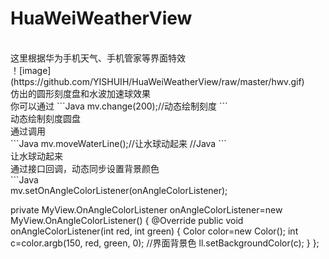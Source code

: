 # HuaWeiWeatherView
<br>
这里根据华为手机天气、手机管家等界面特效<br>
！[image](https://github.com/YISHUIH/HuaWeiWeatherView/raw/master/hwv.gif)
<br>
仿出的圆形刻度盘和水波加速球效果<br>
你可以通过
```Java
mv.change(200);//动态绘制刻度
```
<br>
动态绘制刻度圆盘
<br>
通过调用
<br>
```Java
mv.moveWaterLine();//让水球动起来 //Java
```
<br>
让水球动起来
<br>
通过接口回调，动态同步设置背景颜色<br>
```Java<br>
 mv.setOnAngleColorListener(onAngleColorListener);
 
 private MyView.OnAngleColorListener onAngleColorListener=new MyView.OnAngleColorListener() {
        @Override
        public void onAngleColorListener(int red, int green) {
            Color color=new Color();
            int c=color.argb(150, red, green, 0);
            //界面背景色
            ll.setBackgroundColor(c);
        }
    };
```<br>

